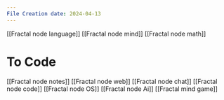 ```yaml
---
File Creation date: 2024-04-13
---
```

[[Fractal node language]]
[[Fractal node mind]]
[[Fractal node math]]
# To Code
[[Fractal node notes]]
[[Fractal node web]]
[[Fractal node chat]]
[[Fractal node code]]
[[Fractal node OS]]
[[Fractal node Ai]]
[[Fractal mind game]]